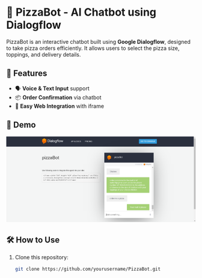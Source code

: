 # 🍕 PizzaBot - AI Chatbot using Dialogflow

PizzaBot is an interactive chatbot built using **Google Dialogflow**, designed to take pizza orders efficiently. It allows users to select the pizza size, toppings, and delivery details.

## 🚀 Features
- 🗣️ **Voice & Text Input** support  
- 📦 **Order Confirmation** via chatbot  
- 🔗 **Easy Web Integration** with iframe  

## 🎥 Demo
![PizzaBot Demo](https://github.com/Suriyancdurai/Pizza-Chat-Bot/blob/main/Pizza%20Chat%20Bot.png)

## 🛠️ How to Use
1. Clone this repository:  
   ```sh
   git clone https://github.com/yourusername/PizzaBot.git
